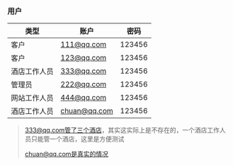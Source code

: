 
### 用户

| 类型         | 账户         | 密码   |
| ------------ | ------------ | ------ |
| 客户         | 111@qq.com   | 123456 |
| 客户         | 123@qq.com   | 123456 |
| 酒店工作人员 | 333@qq.com   | 123456 |
| 管理员       | 222@qq.com   | 123456 |
| 网站工作人员 | 444@qq.com   | 123456 |
| 酒店工作人员 | chuan@qq.com | 123456 |

> 333@qq.com管了三个酒店，其实这实际上是不存在的，一个酒店工作人员只能管一个酒店，这里是方便测试
>
> chuan@qq.com是真实的情况
